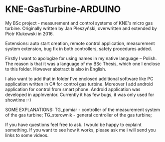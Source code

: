 # KNE-GasTurbine-ARDUINO
My BSc project - measurement and control systems of KNE's micro gas turbine.
Originally written by Jan Pleszyński, overwritten and extended by Piotr Klukowski in 2016.

Extensions: auto start creation, remote control application, measurement system extension, bug fix in both controllers, safety procedures added.

Firstly I want to apologize for using names in my native language – Polish. The reason is that it was a language of my BSc Thesis, which one I enclose to this folder. However abstract is also in English.

I also want to add that in folder I've enclosed additional software like PC application written in C# for control gas turbine. Moreover I add android application for control from smart phone. Android application was developed in appInventor. Currently it has few bugs, it was only used for showtime :-)

SOME EXPLANATIONS:
TG_pomiar - controller of the measurement system of the gas turbine;
TG_sterownik - general controller of the gas turbine;

If you have questions feel free to ask. I would be happy to explaint something.
If you want to see how it works, please ask me i will send you links to some videos.

